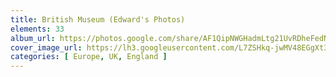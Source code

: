 ```yaml
---
title: British Museum (Edward's Photos)
elements: 33
album_url: https://photos.google.com/share/AF1QipNWGHadmLtg21UvRDheFedNjQaG_RMgx40sq89teWKzCkKzeQ8HWmap5vuLk_Wp7A?key=MXR2ck8wYjdXZ29kUFpUa3pZaEpEcm5lMXhQSk9B
cover_image_url: https://lh3.googleusercontent.com/L7ZSHkq-jwMV48EGgXt3oJXdayUicgDVb1SktAtwZh3cLvn8Ljcx4pr34KeD2FYe_rUbNac_Gl8Vxs-XmZU5yYF1y_GX4MVyqcPLLs1ASuYlKjcQOwsAlrx7ERI8njd_Ldkill_OuV3wSXiSkmFvbb9zskUHJwjV1WwPzzYF0JNGuaYnl4SLiVvOdKCDWPnoCObSli9Ay1P32UE8PnptyXre99I4ShLxEmW0Rd_p8QxFTMRWVbfProNzLzJPQjXi_C72D-gRLpNXFAlAJulgZdiblHXwuXSwy2TUXeo5GpPwj1ZBphT0fQhdhjfSxd8GCl7ci5vXNMNiCCyMF86E1sPiBvlpBgNSmZo42bszbuNElXmulIl-ZLesEDdRm3qffQT75cn8DN2DSERWTC8quJ_qXehDIKnCgm4sXygWG8_svbVsKesXYKsZkOY4-bwqpYpdla_qyofo6mLIZxPHhN6WsJzrPpnJVRU6Ozfa5jxDOh6nH-tg7zIWx1wouCrs40OpZ5_QvDqgYVKixSqu92o-gx9m2fK7nKfu7t6fn9TSasdU2zYtfUKHbHxD4R7cSsOJK9qMfo913FR_UVzb7U2FKmEuthYMolvKo8yDGuPXYMiapwBaYU7CXxFSFAPgXvOVklIfhhpYZrAnGzqZl6rljw=s195-p-k-no
categories: [ Europe, UK, England ]
---
```

